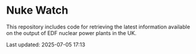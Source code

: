 # Nuke Watch

This repository includes code for retrieving the latest information available on the output of EDF nuclear power plants in the UK.

Last updated: 2025-07-05 17:13